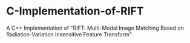 # C-Implementation-of-RIFT
A C++ Implementation of "RIFT: Multi-Modal Image Matching Based on Radiation-Variation Insensitive Feature Transform".
